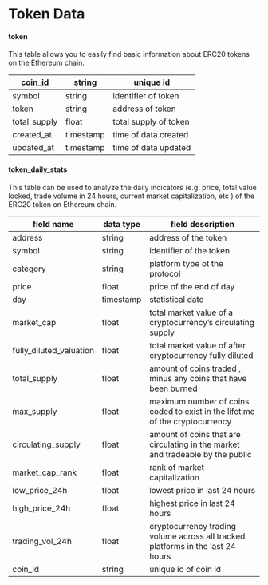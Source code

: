 # Token Data

#### token

This table allows you to easily find basic information about ERC20 tokens on the Ethereum chain.

| coin\_id      | string    | unique id             |
| ------------- | --------- | --------------------- |
| symbol        | string    | identifier of token   |
| token         | string    | address of token      |
| total\_supply | float     | total supply of token |
| created\_at   | timestamp | time of data created  |
| updated\_at   | timestamp | time of  data updated |

#### token\_daily\_stats  &#x20;

This table can be used to analyze the daily indicators (e.g. price, total value locked, trade volume in 24 hours, current market capitalization, etc ) of the ERC20 token on Ethereum chain.

| field name                                      | data type                           | field description                                                               |
| ----------------------------------------------- | ----------------------------------- | ------------------------------------------------------------------------------- |
| address                                         | string                              | address of the token                                                            |
| symbol                                          | string                              | identifier of the token                                                         |
| category                                        | string                              | platform type ot the protocol                                                   |
| price                                           | float                               | price of the end of day                                                         |
| day                                             | timestamp                           | statistical date                                                                |
| market\_cap                                     | float                               | total market value of a cryptocurrency’s circulating supply                     |
| fully\_diluted\_valuation                       | float                               | total market value of after cryptocurrency fully diluted                        |
| total\_supply                                   | float                               | amount of coins traded , minus any coins that have been burned                  |
| max\_supply                                     | float                               | maximum number of coins coded to exist in the lifetime of the cryptocurrency    |
| circulating\_supply                             | float                               | amount of coins that are circulating in the market and tradeable by the public  |
| market\_cap\_rank                               | float                               | rank of market capitalization                                                   |
| low\_price\_24h                                 | float                               | lowest price in last 24 hours                                                   |
| high\_price\_24h                                | float                               | highest price in last 24 hours                                                  |
| trading\_vol\_24h                               | float                               | cryptocurrency trading volume across all tracked platforms in the last 24 hours |
| coin\_id                                        | string                              | unique id of coin id                                                            |



